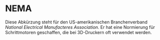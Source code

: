 # NEMA

Diese Abkürzung steht für den US-amerikanischen Branchenverband _National Electrical Manufacteres Association_. Er hat eine Normierung für Schrittmotoren geschaffen, die bei 3D-Druckern oft verwendet werden.
